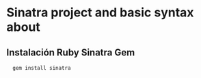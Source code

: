 # Sinatra project and basic syntax about #

## Instalación Ruby Sinatra Gem ##
```bash
  gem install sinatra
```

